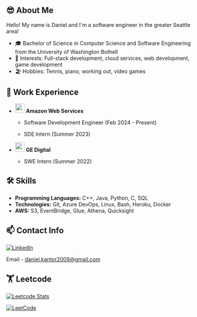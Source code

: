 ## 😎 About Me
Hello! My name is Daniel and I'm a software engineer in the greater Seattle area!
- 🎓 Bachelor of Science in Computer Science and Software Engineering from the University of Washington Bothell
- 🚀 Interests: Full-stack development, cloud services, web development, game development
- 🏖️ Hobbies: Tennis, piano, working out, video games

## 💼 Work Experience ##
- <img src="https://upload.wikimedia.org/wikipedia/commons/thumb/9/93/Amazon_Web_Services_Logo.svg/2560px-Amazon_Web_Services_Logo.svg.png" width="25"> <b>Amazon Web Services</b>
  - Software Development Engineer (Feb 2024 - Present)
  
  - SDE Intern (Summer 2023)

- <img src="https://github.com/Chillingfire/Chillingfire/assets/13321336/7a9fb077-56e9-4f88-b9d6-ad6f5254d331" width="25"> <b>GE Digital</b>
  - SWE Intern (Summer 2022)

## 🛠️ Skills
- <b>Programming Languages:</b> C++, Java, Python, C, SQL
- <b>Technologies:</b> Git, Azure DevOps, Linux, Bash, Heroku, Docker
- <b>AWS:</b> S3, EventBridge, Glue, Athena, Quicksight

## 📫 Contact Info

[![LinkedIn](https://img.shields.io/badge/linkedin-%230077B5.svg?style=for-the-badge&logo=linkedin&logoColor=white)](https://www.linkedin.com/in/danielkantora/)

Email - daniel.kantor2009@gmail.com

## 🏋️ Leetcode
[![Leetcode Stats](https://leetcard.jacoblin.cool/chillfire117?theme=unicorn)](https://leetcode.com/chillfire117)

[![LeetCode](https://img.shields.io/badge/LeetCode-000000?style=for-the-badge&logo=LeetCode&logoColor=#d16c06)](https://leetcode.com/chillfire117)

<!---
Chillingfire/Chillingfire is a ✨ special ✨ repository because its `README.md` (this file) appears on your GitHub profile.
You can click the Preview link to take a look at your changes.
--->

